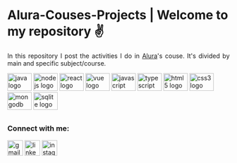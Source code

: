 # Alura-Couses-Projects | Welcome to my repository ✌

<p align="justify">In this repository I post the activities I do in <a href="https://github.com/alura">Alura</a>'s couse. It's divided by main and specific subject/course.</p>

<div style="display: inline-block">
  <img src="https://cdn.jsdelivr.net/gh/devicons/devicon/icons/java/java-plain.svg" width="55" height="40" alt="java logo"/>
  <img src="https://cdn.jsdelivr.net/gh/devicons/devicon/icons/nodejs/nodejs-plain.svg" width="55" height="40" alt="nodejs logo"/>
  <img src="https://cdn.jsdelivr.net/gh/devicons/devicon/icons/react/react-original.svg" width="55" height="40" alt="react logo"/>
  <img src="https://cdn.jsdelivr.net/gh/devicons/devicon/icons/vuejs/vuejs-original.svg" width="55" height="40" alt="vue logo"/>
  <img src="https://cdn.jsdelivr.net/gh/devicons/devicon/icons/javascript/javascript-plain.svg" width="55" height="40" alt="javascript logo"/>
  <img src="https://cdn.jsdelivr.net/gh/devicons/devicon/icons/typescript/typescript-original.svg" width="55" height="40" alt="typescript logo"/>
  <img src="https://cdn.jsdelivr.net/gh/devicons/devicon/icons/html5/html5-plain.svg" width="55" height="40" alt="html5 logo"/>
  <img src="https://cdn.jsdelivr.net/gh/devicons/devicon/icons/css3/css3-plain.svg" width="55" height="40" alt="css3 logo"/>
  <img src="https://cdn.jsdelivr.net/gh/devicons/devicon/icons/mongodb/mongodb-plain.svg" width="55" height="40" alt="mongodb logo"/>
  <img src="https://cdn.jsdelivr.net/gh/devicons/devicon/icons/sqlite/sqlite-plain.svg" width="55" height="40" alt="sqlite logo"/>
</div>

##
### Connect with me:

<a href="mailto:guimattos205@gmail.com" target="_blank"><img src="https://img.shields.io/static/v1?message=Gmail&logo=gmail&label=&color=EA4335&logoColor=white&labelColor=&style=for-the-badge" height="35" alt="gmail logo" /></a>
<a href="https://www.linkedin.com/in/guilherme-mattos-conde/" target="_blank"><img src="https://img.shields.io/static/v1?message=Linkedin&logo=linkedin&label=&color=0A66C2&logoColor=white&labelColor=&style=for-the-badge" height="35" alt="linkedin logo" /></a>
<a href="https://instagram.com/guizin_205" target="_blank"><img src="https://img.shields.io/static/v1?message=Instagram&logo=instagram&label=&color=E4405F&logoColor=white&labelColor=&style=for-the-badge" height="35" alt="instagram logo" /></a>
